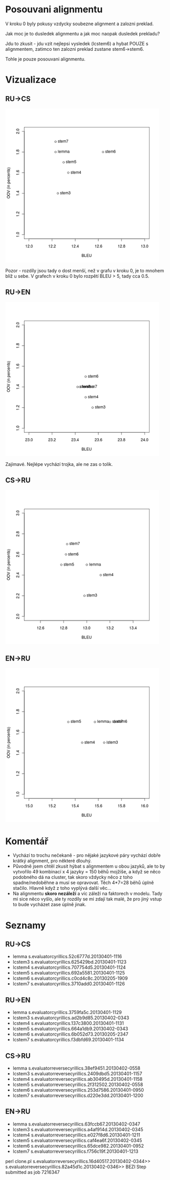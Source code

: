 Posouvani alignmentu
=========

V kroku 0 byly pokusy vzdycky soubezne alignment a zalozni preklad.

Jak moc je to dusledek alignmentu a jak moc naopak dusledek prekladu?

Jdu to zkusit - jdu vzit nejlepsi vysledek (lcstem6) a hybat POUZE s alignmentem, zatimco ten zalozni preklad zustane stem6->stem6.

Tohle je pouze posouvani alignmentu.

Vizualizace
==========
RU->CS
---
![](../results_visualisation/rucs_align.png?raw=true)

Pozor - rozdíly jsou tady o dost menší, než v grafu v kroku 0, je to mnohem blíž u sebe. V grafech v kroku 0 bylo rozpětí BLEU > 5, tady cca 0.5.

RU->EN
---
![](../results_visualisation/ruen_align.png?raw=true)

Zajímavé. Nejlépe vychází trojka, ale ne zas o tolik.

CS->RU
---
![](../results_visualisation/csru_align.png?raw=true)

EN->RU
---
![](../results_visualisation/enru_align.png?raw=true)

Komentář
=====
- Vychází to trochu nečekaně - pro nějaké jazykové páry vychází dobře krátký alignment, pro některé dlouhý.
- Původně jsem chtěl zkusit hýbat s alignmentem u obou jazyků, ale to by vytvořilo 49 kombinací x 4 jazyky = 150 běhů mojžíše, a když se něco podobného dá na cluster, tak skoro vždycky něco z toho spadne/nedoběhne a musí se opravovat. Těch 4*7=28 běhů úplně stačilo. Hlavně když z toho vyplývá další věc...
- Na alignmentu **skoro nezáleží** a víc záleží na faktorech v modelu. Tady mi sice něco vyšlo, ale ty rozdíly se mi zdají tak malé, že pro jiný vstup to bude vycházet zase úplně jinak.

Seznamy
===
RU->CS
---
- lemma   s.evaluatorcyrillics.52c6777d.20130401-1116
- lcstem3 s.evaluatorcyrillics.625429bd.20130401-1123
- lcstem4 s.evaluatorcyrillics.707754d5.20130401-1124
- lcstem5 s.evaluatorcyrillics.692a5581.20130401-1125
- lcstem6 s.evaluatorcyrillics.c0cd4c8c.20130205-1909
- lcstem7 s.evaluatorcyrillics.3710add0.20130401-1126

RU->EN
---
- lemma   s.evaluatorcyrillics.3759fa5c.20130401-1129
- lcstem3 s.evaluatorcyrillics.ad2b9d85.20130402-0343
- lcstem4 s.evaluatorcyrillics.137c3800.20130401-1131
- lcstem5 s.evaluatorcyrillics.664a1db9.20130402-0343
- lcstem6 s.evaluatorcyrillics.6b052d73.20130205-2347
- lcstem7 s.evaluatorcyrillics.f3dbfd69.20130401-1134

CS->RU
---
- lemma   s.evaluatorreversecyrillics.38ef9451.20130402-0558
- lcstem3 s.evaluatorreversecyrillics.2409dbd5.20130401-1157
- lcstem4 s.evaluatorreversecyrillics.ab30495d.20130401-1158
- lcstem5 s.evaluatorreversecyrillics.2f312502.20130402-0558
- lcstem6 s.evaluatorreversecyrillics.253d7586.20130401-0950
- lcstem7 s.evaluatorreversecyrillics.d220e3dd.20130401-1200

EN->RU
---
- lemma   s.evaluatorreversecyrillics.63fccb67.20130402-0347
- lcstem3 s.evaluatorreversecyrillics.a4af914d.20130402-0345
- lcstem4 s.evaluatorreversecyrillics.e027f8d6.20130401-1211
- lcstem5 s.evaluatorreversecyrillics.caf4ea6f.20130402-0345
- lcstem6 s.evaluatorreversecyrillics.65dce982.20130401-0952
- lcstem7 s.evaluatorreversecyrillics.f756c19f.20130401-1213


perl clone.pl
s.evaluatorreversecyrillics.16d40517.20130402-0344>>
s.evaluatorreversecyrillics.82a45d1c.20130402-0346>>
BEZI Step  submitted as job 7216347

